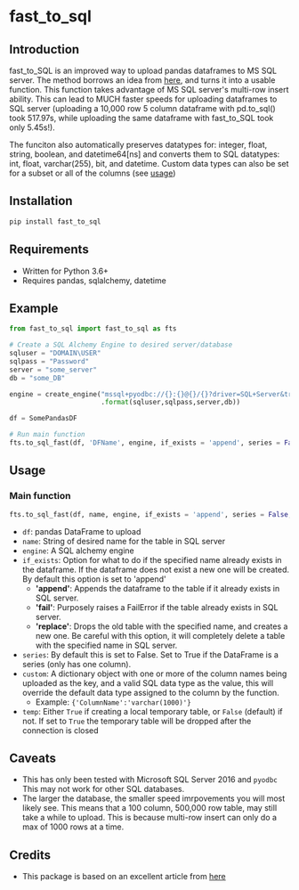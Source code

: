 # fast_to_sql

## Introduction

fast_to_SQL is an improved way to upload pandas dataframes to MS SQL server. The method borrows an idea from [here](https://iabdb.me/2016/07/13/a-better-way-load-data-into-microsoft-sql-server-from-pandas/), and turns it into a usable function. This function takes advantage of MS SQL server's multi-row insert ability. This can lead to MUCH faster speeds for uploading dataframes to SQL server (uploading a 10,000 row 5 column dataframe with pd.to_sql() took 517.97s, while uploading the same dataframe with fast_to_SQL took only 5.45s!). 

The funciton also automatically preserves datatypes for: integer, float, string, boolean, and datetime64[ns] and converts them to SQL datatypes: int, float, varchar(255), bit, and datetime. Custom data types can also be set for a subset or all of the columns (see [usage](##Usage))

## Installation

```python
pip install fast_to_sql
```

## Requirements

* Written for Python 3.6+
* Requires pandas, sqlalchemy, datetime

## Example

```python
from fast_to_sql import fast_to_sql as fts

# Create a SQL Alchemy Engine to desired server/database
sqluser = "DOMAIN\USER"
sqlpass = "Password"
server = "some_server"
db = "some_DB"

engine = create_engine("mssql+pyodbc://{}:{}@{}/{}?driver=SQL+Server&trusted_connection=true"
                       .format(sqluser,sqlpass,server,db))

df = SomePandasDF

# Run main function
fts.to_sql_fast(df, 'DFName', engine, if_exists = 'append', series = False, custom = {'column1':varchar(500)}, temp = False)
```

## Usage

### Main function

```python
fts.to_sql_fast(df, name, engine, if_exists = 'append', series = False, custom = None, temp = False)
```

* ```df```: pandas DataFrame to upload
* ```name```: String of desired name for the table in SQL server
* ```engine```: A SQL alchemy engine
* ```if_exists```: Option for what to do if the specified name already exists in the dataframe. If the dataframe does not exist a new one will be created. By default this option is set to 'append'
  * __'append'__: Appends the dataframe to the table if it already exists in SQL server.
  * __'fail'__: Purposely raises a FailError if the table already exists in SQL server.
  * __'replace'__: Drops the old table with the specified name, and creates a new one. Be careful with this option, it will completely delete a table with the specified name in SQL server.
* ```series```: By default this is set to False. Set to True if the DataFrame is a series (only has one column).
* ```custom```: A dictionary object with one or more of the column names being uploaded as the key, and a valid SQL data type as the value, this will override the default data type assigned to the column by the function.
  * Example: `{'ColumnName':'varchar(1000)'}`
* ```temp```: Either `True` if creating a local temporary table, or `False` (default) if not. If set to `True` the temporary table will be dropped after the connection is closed

## Caveats

* This has only been tested with Microsoft SQL Server 2016 and `pyodbc` This may not work for other SQL databases.
* The larger the database, the smaller speed imrpovements you will most likely see. This means that a 100 column, 500,000 row table, may still take a while to upload. This is because multi-row insert can only do a max of 1000 rows at a time.

## Credits

* This package is based on an excellent article from [here](https://iabdb.me/2016/07/13/a-better-way-load-data-into-microsoft-sql-server-from-pandas/)







